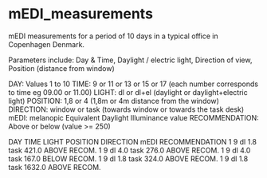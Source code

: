 # mEDI_measurements
mEDI measurements for a period of 10 days in a typical office in Copenhagen Denmark. 

Parameters include: Day &amp; Time, Daylight / electric light, Direction of view, Position (distance from window)

DAY: Values 1 to 10
TIME: 9 or 11 or 13 or 15 or 17 (each number corresponds to time eg 09.00 or 11.00)
LIGHT: dl or dl+el (daylight or daylight+electric light)
POSITION: 1,8 or 4 (1,8m or 4m distance from the window)
DIRECTION: window or task (towards window or towards the task desk)
mEDI: melanopic Equivalent Daylight Illuminance value
RECOMMENDATION: Above or below (value >= 250)


DAY	TIME	LIGHT	POSITION	DIRECTION	mEDI	RECOMMENDATION
1	  9	    dl	    1.8	      task	  421.0	  ABOVE RECOM.
1	  9	    dl	    4.0	      task	  276.0	  ABOVE RECOM.
1	  9	    dl	    4.0	      task	  167.0	  BELOW RECOM.
1	  9	    dl	    1.8	      task	  324.0	  ABOVE RECOM.
1	  9	    dl	    1.8	      task	  1632.0  ABOVE RECOM.
